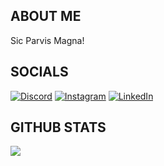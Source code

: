## ABOUT ME

Sic Parvis Magna!

## SOCIALS

[![Discord](https://img.shields.io/badge/Discord-%237289DA.svg?logo=discord&logoColor=white)](htttps://discord.gg/DanilloAO#4675) [![Instagram](https://img.shields.io/badge/Instagram-%23E4405F.svg?logo=Instagram&logoColor=white)](https://instagram.com/danillo.ao) [![LinkedIn](https://img.shields.io/badge/LinkedIn-%230077B5.svg?logo=linkedin&logoColor=white)](https://linkedin.com/in/danilloliveira)

## GITHUB STATS

![](https://github-readme-stats.vercel.app/api/top-langs/?username=danillo-ao&theme=dark&hide_border=false&include_all_commits=true&count_private=true&layout=compact)

